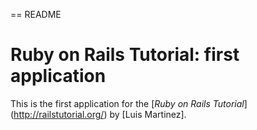 == README

# Ruby on Rails Tutorial: first application

This is the first application for the
[*Ruby on Rails Tutorial*] (http://railstutorial.org/)
by [Luis Martinez].
